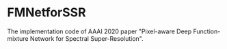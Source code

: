 # FMNetforSSR
The implementation code of AAAI 2020 paper "Pixel-aware Deep Function-mixture Network for Spectral Super-Resolution". 
